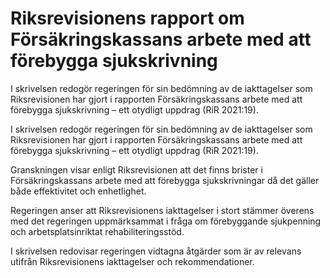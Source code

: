 # Riksrevisionens rapport om Försäkringskassans arbete med att förebygga sjukskrivning

I skrivelsen redogör regeringen för sin bedömning av de iakttagelser som
Riksrevisionen har gjort i rapporten Försäkringskassans arbete med att
förebygga sjukskrivning – ett otydligt uppdrag (RiR 2021:19).

I skrivelsen redogör regeringen för sin bedömning av de iakttagelser som
Riksrevisionen har gjort i rapporten Försäkringskassans arbete med att
förebygga sjukskrivning – ett otydligt uppdrag (RiR 2021:19).

Granskningen visar enligt Riksrevisionen att det finns brister i Försäkringskassans arbete med att förebygga sjukskrivningar då det gäller både effektivitet och enhetlighet.

Regeringen anser att Riksrevisionens iakttagelser i stort stämmer
överens med det regeringen uppmärksammat i fråga om förebyggande
sjukpenning och arbetsplatsinriktat rehabiliteringsstöd.

I skrivelsen redovisar regeringen vidtagna åtgärder som är av relevans
utifrån Riksrevisionens iakttagelser och rekommendationer.
